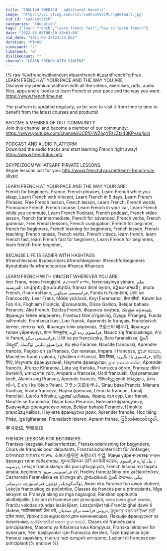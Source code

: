 ```yaml
---
title: "ENGLISH SWEDISH   additional benefit"
image: "https:\/\/i.ytimg.com\/vi\/cwdCxot5YzM\/hqdefault.jpg"
vid_id: "cwdCxot5YzM"
categories: "Education"
tags: ["learn french","learn french fast","how to learn french"]
date: "2022-03-06T08:50:29+03:00"
vid_date: "2011-03-22T23:53:06Z"
duration: "PT49S"
viewcount: "2"
likeCount: "0"
dislikeCount: ""
channel: "LEARN FRENCH WITH VINCENT"
---
```

{% raw %}#frenchwithvincent #learnfrench #LearnFrenchForFree<br />LEARN FRENCH AT YOUR PACE AND THE WAY YOU ARE<br />Discover my premium platform with  all the videos, exercises, pdfs, audio files, apps and e-books to learn French at your pace and the way you want: <a rel="nofollow" target="blank" href="https://www.french4me.net">https://www.french4me.net</a> <br /><br />The platform is updated regularly, so be sure to visit it from time to time to benefit from the latest courses and products!<br /><br />BECOME A MEMBER OF OUT COMMUNITY<br />Join this channel and become a member of our community:<br /><a rel="nofollow" target="blank" href="https://www.youtube.com/channel/UCEf0-WZoqYFzLZtx43KPvag/join">https://www.youtube.com/channel/UCEf0-WZoqYFzLZtx43KPvag/join</a> <br /><br />PODCAST AND AUDIO PLATFORM<br />Download the audio tracks and start learning French right away!<br /><a rel="nofollow" target="blank" href="https://www.french4us.net/">https://www.french4us.net/</a> <br /><br />SKYPE/ZOOM/WHATSAPP PIRVATE LESSONS<br />Skype lessons just for you: <a rel="nofollow" target="blank" href="http://www.french4you.net/learn-french-via-skype">http://www.french4you.net/learn-french-via-skype</a> <br /><br />LEARN FRENCH AT YOUR PACE AND THE WAY YOUR ARE:<br />French for beginners, France, French phrases, Learn French while you sleep, Learn French with Vincent, Learn French in 5 days, Learn French Phrases, Free French lesson, French lesson, Learn French, French words, Pronounce French, French course, Learn French in your car, Learn French while you commute, Learn French Podcast, French podcast, French video lesson, French for intermediate, French for advanced, French verbs, French grammar, Free French lessons, French conjugation, French for beginner, french for beginners, French learning for beginners, French lesson, French teaching, French tenses, French verbs, French videos, learn french, learn French fast, learn French fast for beginners, Learn French for beginners, learn french from beginner, <br /><br />BECAUSE LIFE IS EASIER WITH HASHTAGS<br />#frenchlessons #subscribers #frenchbeginner #frenchforbeginners #youtubeislife #frenchcourse #france #francais<br /><br />LEARN FRENCH WITH VINCENT WHEREVER YOU ARE:<br />leer Frans, meso frengjisht, ፈረንሳይኛ ይማሩ, ferenisayinya yimaru, تعلم الفرنسية, սովորել ֆրանսերեն, fransız dilini öyrən, ຮຽນພາສາຝຣັ່ງ, ịmụta French, เรียนภาษาฝรั่งเศส, فرانسیسی سیکھیے, Funda isiFulentshi, Učit se Francouzky, Leer Frans, Μάθε γαλλικά, Koyi Faransanci, फ्रेंच सीखो, Kawm lus Fab Kis, Foghlaim Fraincis, រៀនភាសាបារាំង, Disce Gallico, Belajar bahasa Perancis, Ako French, Dzidza French, Фаронса омӯзед, பிரஞ்சு கற்கவும், Француз телен өйрәнегез, Frantsuz tilini o'rganing, Dysgu Ffrangeg, Funda isiFrentshi, Frantsesa ikasi, Lær fransk, Apprends le français, Französisch lernen, למד צרפתית, Француз тілін үйреніңіз, 프랑스어 배우기, Француз тилин үйрөнүңүз, फ्रेन्च सिक्नुहोस्, فرانسوي زده کړه, Naucz się francuskiego, Aʻo le Farani, فرانسيسي سکو, Učiť sa po francúzsky, Baro faransiiska, ఫ్రెంచ్ నేర్చుకో, فىرانسۇز تىلىنى ئۆگىنىڭ, Kọ ẹkọ Faranse, Naučite francuski, Aprendre francès, Pagkat-on sa Pranses, Opi ranskaa, Impara il francese, ಫ್ರೆಂಚ್ ಕಲಿಯಿರಿ, Mācieties franču valodu, Tgħallem il-Franċiż, फ्रेंच शिका, فرانسوی یاد بگیرید, ਫਰੈਂਚ ਸਿੱਖੋ, Изучать французский, Научите француски, ප්‍රංශ ඉගෙන ගන්න, Aprender francés, Jifunze Kifaransa, Lära sig franska, Fransızca öğren, Fransuz dilini öwreniň, לערן פראנצויזיש, Amparà u francese, Uciti francuski, Õpi prantsuse keelt, Alamin ang Pranses, Aprende francés, Ფრანგულის სწავლა, ફ્રેન્ચ શીખો, E aʻo i ka ʻōlelo Palani, フランス語を学ぶ, Sinau basa Prancis, Mianara frantsay, Invata franceza, Научи френски, Lernu la francan, Tanulj franciául, Lærðu frönsku, ഫ്രഞ്ച് പഠിക്കുക, Франц хэл сур, Lær fransk, Naučite se francosko, Diajar basa Perancis, Вивчайте французьку, Вывучайце французскую мову, Belajar bahasa Perancis, Išmokite prancūzų kalbos, Научете француски јазик, Aprender francês, Học tiếng Pháp, Iga Igifaransa, Franséisch léieren, Aprann franse, ပြင်သစ်စာသင်ယူပါ, 学习法语, 學習法語<br /><br />FRENCH LESSONS FOR BEGINNERS<br />Frantses ikasgaiak hasiberrientzat, Franskundervisning for begyndere, Cours de français pour débutants, Französischunterricht für Anfänger, שיעורי צרפתית למתחילים, 초보자를위한 프랑스어 수업, Жаңы үйрөнчүктөр үчүн француз тили сабактары, शुरुआतीहरूका लागि फ्रान्सेली पाठहरू, د پیل لپاره فرانسوي درسونه, Lekcje francuskiego dla początkujących, French lesona mo tagata amata, beginners لاءِ فرانسيسي سبق, Hodiny francúzštiny pre začiatočníkov, Casharada Faransiiska ee bilowga ah, ప్రారంభకులకు ఫ్రెంచ్ పాఠాలు, يېڭى ئۆگەنگۈچىلەر ئۈچۈن فىرانسۇزچە دەرسلەر, Awọn ẹkọ Faranse fun awọn olubere, Lekcije francuskog za početnike, Classes de francès per a principiants, Mga leksyon sa Pransya alang sa mga nagsugod, Ranskan oppituntia aloittelijoille, Lezioni di francese per principianti, ಆರಂಭಿಕರಿಗಾಗಿ ಫ್ರೆಂಚ್ ಪಾಠಗಳು, Franču valodas stundas iesācējiem, Lezzjonijiet tal-Franċiż għal dawk li jibdew, नवशिक्यांसाठी फ्रेंच धडे, دروس فرانسه برای مبتدیان, ਸ਼ੁਰੂਆਤ ਕਰਨ ਵਾਲਿਆਂ ਲਈ ਫ੍ਰੈਂਚ ਸਬਕ, Уроки французского для начинающих, Лекције француског за почетнике, ආරම්භකයින් සඳහා ප්‍රංශ පාඩම්, Clases de francés para principiantes, Masomo ya Kifaransa kwa Kompyuta, Franska lektioner för nybörjare, Yeni başlayanlar için Fransızca dersleri, Täze başlanlar üçin fransuz sapaklary, פראנצויזיש לעקציעס פֿאַר ביגינערז, Lezioni di francese per principianti{% endraw %}
